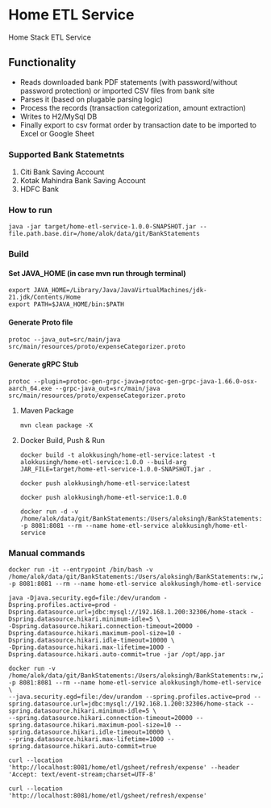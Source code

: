 # Home ETL Service 
Home Stack ETL Service

## Functionality
- Reads downloaded bank PDF statements (with password/without password protection) or imported CSV files from bank site
- Parses it (based on plugable parsing logic)
- Process the records (transaction categorization, amount extraction)
- Writes to H2/MySql DB
- Finally export to csv format order by transaction date to be imported to Excel or Google Sheet

### Supported Bank Statemetnts
1. Citi Bank Saving Account 
2. Kotak Mahindra Bank Saving Account 
3. HDFC Bank

### How to run
````
java -jar target/home-etl-service-1.0.0-SNAPSHOT.jar --file.path.base.dir=/home/alok/data/git/BankStatements
````

### Build
#### Set JAVA_HOME (in case mvn run through terminal)
```shell
export JAVA_HOME=/Library/Java/JavaVirtualMachines/jdk-21.jdk/Contents/Home
export PATH=$JAVA_HOME/bin:$PATH
```
#### Generate Proto file
```shell
protoc --java_out=src/main/java src/main/resources/proto/expenseCategorizer.proto
```
#### Generate gRPC Stub
```shell
protoc --plugin=protoc-gen-grpc-java=protoc-gen-grpc-java-1.66.0-osx-aarch_64.exe --grpc-java_out=src/main/java src/main/resources/proto/expenseCategorizer.proto
```
1. Maven Package
   ```shell
   mvn clean package -X
   ```
2. Docker Build, Push & Run
   ```shell
   docker build -t alokkusingh/home-etl-service:latest -t alokkusingh/home-etl-service:1.0.0 --build-arg JAR_FILE=target/home-etl-service-1.0.0-SNAPSHOT.jar .
   ```
   ```shell
   docker push alokkusingh/home-etl-service:latest
   ```
   ```shell
   docker push alokkusingh/home-etl-service:1.0.0
   ```
   ```shell
   docker run -d -v /home/alok/data/git/BankStatements:/Users/aloksingh/BankStatements:rw,Z -p 8081:8081 --rm --name home-etl-service alokkusingh/home-etl-service
   ```
   
### Manual commands
```shell
docker run -it --entrypoint /bin/bash -v /home/alok/data/git/BankStatements:/Users/aloksingh/BankStatements:rw,Z -p 8081:8081 --rm --name home-etl-service alokkusingh/home-etl-service
```
```shell
java -Djava.security.egd=file:/dev/urandom -Dspring.profiles.active=prod -Dspring.datasource.url=jdbc:mysql://192.168.1.200:32306/home-stack -Dspring.datasource.hikari.minimum-idle=5 \
-Dspring.datasource.hikari.connection-timeout=20000 -Dspring.datasource.hikari.maximum-pool-size=10 -Dspring.datasource.hikari.idle-timeout=10000 \
-Dpring.datasource.hikari.max-lifetime=1000 -Dspring.datasource.hikari.auto-commit=true -jar /opt/app.jar
```
```shell
docker run -v /home/alok/data/git/BankStatements:/Users/aloksingh/BankStatements:rw,Z -p 8081:8081 --rm --name home-etl-service alokkusingh/home-etl-service \
--java.security.egd=file:/dev/urandom --spring.profiles.active=prod --spring.datasource.url=jdbc:mysql://192.168.1.200:32306/home-stack --spring.datasource.hikari.minimum-idle=5 \
--spring.datasource.hikari.connection-timeout=20000 --spring.datasource.hikari.maximum-pool-size=10 --spring.datasource.hikari.idle-timeout=10000 \
--pring.datasource.hikari.max-lifetime=1000 --spring.datasource.hikari.auto-commit=true
```
```shell
curl --location 'http://localhost:8081/home/etl/gsheet/refresh/expense' --header 'Accept: text/event-stream;charset=UTF-8'
```
```shell
curl --location 'http://localhost:8081/home/etl/gsheet/refresh/expense'
```